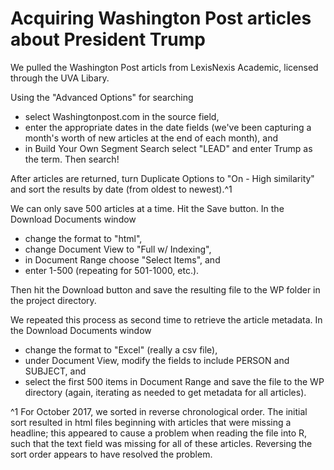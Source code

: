 # Acquiring Washington Post articles about President Trump
We pulled the Washington Post articls from LexisNexis Academic, licensed through the UVA Libary.

Using the "Advanced Options" for searching
* select Washingtonpost.com in the source field,
* enter the appropriate dates in the date fields (we've been capturing a month's worth of new articles at the end of each month), and
* in Build Your Own Segment Search select "LEAD" and enter Trump as the term. 
Then search!

After articles are returned, turn Duplicate Options to "On - High similarity" and sort the results by date (from oldest to newest).^1

We can only save 500 articles at a time. Hit the Save button. In the Download Documents window
* change the format to "html",
* change Document View to "Full w/ Indexing",
* in Document Range choose "Select Items", and
* enter 1-500 (repeating for 501-1000, etc.).

Then hit the Download button and save the resulting file to the WP folder in the project directory.

We repeated this process as second time to retrieve the article metadata. In the Download Documents window
* change the format to "Excel" (really a csv file),
* under Document View, modify the fields to include PERSON and SUBJECT, and
* select the first 500 items in Document Range and save the file to the WP directory (again, iterating as needed to get metadata for all articles).

^1 For October 2017, we sorted in reverse chronological order. The initial sort resulted in html files beginning with articles that were missing a headline; this appeared to cause a problem when reading the file into R, such that the text field was missing for all of these articles. Reversing the sort order appears to have resolved the problem.
